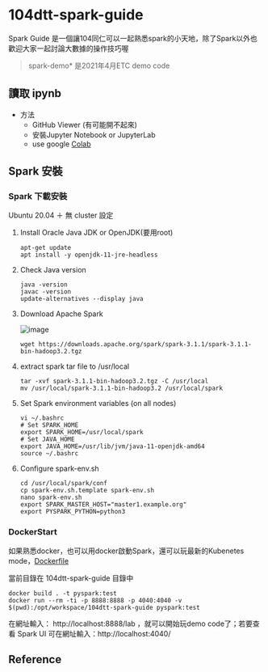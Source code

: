 # 104dtt-spark-guide

Spark Guide 是一個讓104同仁可以一起熟悉spark的小天地，除了Spark以外也歡迎大家一起討論大數據的操作技巧喔

>spark-demo* 是2021年4月ETC demo code

## 讀取 ipynb

- 方法
  - GitHub Viewer (有可能開不起來)
  - 安裝Jupyter Notebook or JupyterLab
  - use google [Colab](https://colab.research.google.com/)

## Spark 安裝

### Spark 下載安裝

Ubuntu 20.04 ＋
無 cluster 設定

1. Install Oracle Java JDK or OpenJDK(要用root)

    ```shell
    apt-get update
    apt install -y openjdk-11-jre-headless
    ```

2. Check Java version

    ```shell
    java -version
    javac -version
    update-alternatives --display java
    ```

3. Download Apache Spark

    ![image](https://github.com/104corp/104dtt-spark-guide/blob/master/img/download_apache_spark.png)

    ```shell
    wget https://downloads.apache.org/spark/spark-3.1.1/spark-3.1.1-bin-hadoop3.2.tgz
    ```

4. extract spark tar file to /usr/local

    ``` shell
    tar -xvf spark-3.1.1-bin-hadoop3.2.tgz -C /usr/local
    mv /usr/local/spark-3.1.1-bin-hadoop3.2 /usr/local/spark
    ```

5. Set Spark environment variables (on all nodes)

    ```shell
    vi ~/.bashrc
    # Set SPARK_HOME
    export SPARK_HOME=/usr/local/spark
    # Set JAVA_HOME
    export JAVA_HOME=/usr/lib/jvm/java-11-openjdk-amd64
    source ~/.bashrc
    ```

6. Configure spark-env.sh

    ```shell
    cd /usr/local/spark/conf
    cp spark-env.sh.template spark-env.sh
    nano spark-env.sh
    export SPARK_MASTER_HOST="master1.example.org"
    export PYSPARK_PYTHON=python3
    ```

### DockerStart

如果熟悉docker，也可以用docker啟動Spark，還可以玩最新的Kubenetes mode，[Dockerfile](https://github.com/104corp/104dtt-spark-guide/blob/master/Dockerfile)

當前目錄在 104dtt-spark-guide 目錄中

``` shell
docker build . -t pyspark:test
docker run --rm -ti -p 8888:8888 -p 4040:4040 -v $(pwd):/opt/workspace/104dtt-spark-guide pyspark:test
```

在網址輸入： http://localhost:8888/lab ，就可以開始玩demo code了；若要查看 Spark UI 可在網址輸入：http://localhost:4040/

## Reference
